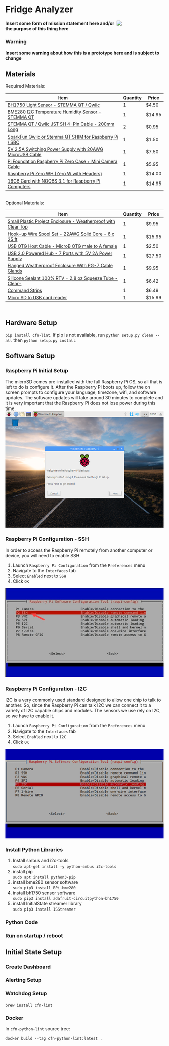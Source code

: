 # Fridge Analyzer

<img src="https://www.eatgreaterdesmoines.org/wp-content/themes/EatGreaterDesMoines/images/logo-color-small.png" width="150" align="right">

**Insert some form of mission statement here and/or the purpose of this thing here**


### Warning

**Insert some warning about how this is a prototype here and is subject to change**


## Materials

Required Materials:

| Item  | Quantity | Price |
| ------------- | ------------- | ------------- |
| [BH1750 Light Sensor - STEMMA QT / Qwiic](https://www.adafruit.com/product/4681)   | 1 | $4.50 |
| [BME280 I2C Temperature Humidity Sensor - STEMMA QT](https://www.adafruit.com/product/2652)   | 1 | $14.95 |
| [STEMMA QT / Qwiic JST SH 4-Pin Cable - 200mm Long](https://www.adafruit.com/product/4401)   | 2 | $0.95 |
| [SparkFun Qwiic or Stemma QT SHIM for Raspberry Pi / SBC](https://www.adafruit.com/product/4463)   | 1 | $1.50 |
| [5V 2.5A Switching Power Supply with 20AWG MicroUSB Cable](https://www.adafruit.com/product/1995)   | 1 | $7.50 |
| [Pi Foundation Raspberry Pi Zero Case + Mini Camera Cable](https://www.adafruit.com/product/3446)   | 1 | $5.95 |
| [Raspberry Pi Zero WH (Zero W with Headers)](https://www.adafruit.com/product/3708)   | 1 | $14.00 |
| [16GB Card with NOOBS 3.1 for Raspberry Pi Computers](https://www.adafruit.com/product/4266)   | 1 | $14.95 |


<br/>
Optional Materials:

| Item  | Quantity | Price |
| ------------- | ------------- | ------------- |
| [Small Plastic Project Enclosure - Weatherproof with Clear Top](https://www.adafruit.com/product/903)   | 1 | $9.95 |
| [Hook-up Wire Spool Set - 22AWG Solid Core - 6 x 25 ft](https://www.adafruit.com/product/1311)   | 1 | $15.95 |
| [USB OTG Host Cable - MicroB OTG male to A female](https://www.adafruit.com/product/1099)   | 1 | $2.50 |
| [USB 2.0 Powered Hub - 7 Ports with 5V 2A Power Supply](https://www.adafruit.com/product/961)   | 1 | $27.50 |
| [Flanged Weatherproof Enclosure With PG-7 Cable Glands](https://www.adafruit.com/product/3931)   | 1 | $9.95 |
| [Silicone Sealant 100% RTV - 2.8 oz Squeeze Tube -Clear-](https://www.amazon.com/gp/product/B0063U2RWU/ref=ox_sc_act_title_1?smid=AZ3IOW8ZC7Q2O&psc=1)   | 1 | $6.42 |
| [Command Strips](https://smile.amazon.com/Command-Water-Resistant-Refill-Strips-4-Strip/dp/B000WSNM9Q)   | 1 | $6.49 |
| [Micro SD to USB card reader](https://www.amazon.com/dp/B006T9B6R2?psc=1&ref=ppx_yo2_dt_b_product_details)   | 1 | $15.99 |

## <br/>Hardware Setup
`pip install cfn-lint`. If pip is not available, run
`python setup.py clean --all` then `python setup.py install`.

## Software Setup

### Raspberry Pi Initial Setup

The microSD comes pre-installed with the full Raspberry Pi OS, so all that is left to do is configure it. After the Raspberry Pi boots up, follow the on screen prompts to configure your language, timezone, wifi, and software updates. The software updates will take around 30 minutes to complete and it is very important that the Raspberry Pi does not lose power during this time.
<br>
<img src="img\initial-setup.png">

### Raspberry Pi Configuration - SSH
In order to access the Raspberry Pi remotely from another computer or device, you will need to enable SSH.

1. Launch `Raspberry Pi Configuration` from the `Preferences` menu
2. Navigate to the `Interfaces` tab
3. Select `Enabled` next to `SSH`
4. Click `OK`

<img src="img\ssh.jpg">

### Raspberry Pi Configuration - I2C
I2C is a very commonly used standard designed to allow one chip to talk to another. So, since the Raspberry Pi can talk I2C we can connect it to a variety of I2C capable chips and modules. The sensors we use rely on I2C, so we have to enable it.

1. Launch `Raspberry Pi Configuration` from the `Preferences` menu
2. Navigate to the `Interfaces` tab
3. Select `Enabled` next to `I2C`
4. Click `OK`

<img src="img\i2c.png">

### Install Python Libraries

1. Install smbus and i2c-tools<br>
`sudo apt-get install -y python-smbus i2c-tools`
2. install pip<br>
`sudo apt install python3-pip`
3. install bme280 sensor software<br>
`sudo pip3 install RPi.bme280`
4. install bh1750 sensor software<br>
`sudo pip3 install adafruit-circuitpython-bh1750`
5. install InitialState streamer library<br>
`sudo pip3 install ISStreamer`
### Python Code

### Run on startup / reboot

## Initial State Setup

### Create Dashboard

### Alerting Setup

### Watchdog Setup



`brew install cfn-lint`

### Docker

In `cfn-python-lint` source tree:

```shell
docker build --tag cfn-python-lint:latest .
```

